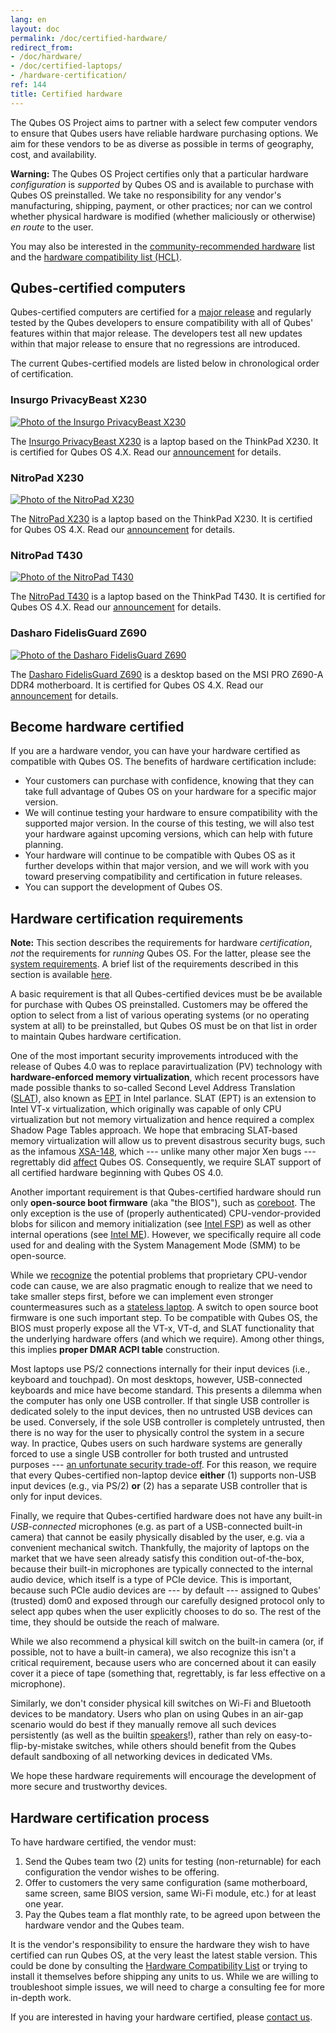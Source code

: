 ```yaml
---
lang: en
layout: doc
permalink: /doc/certified-hardware/
redirect_from:
- /doc/hardware/
- /doc/certified-laptops/
- /hardware-certification/
ref: 144
title: Certified hardware
---
```


The Qubes OS Project aims to partner with a select few computer vendors to
ensure that Qubes users have reliable hardware purchasing options. We aim for
these vendors to be as diverse as possible in terms of geography, cost, and
availability.

<div class="alert alert-danger" role="alert">
  <i class="fa fa-exclamation-triangle"></i>
  <b>Warning:</b> The Qubes OS Project certifies only that a particular
  hardware <em>configuration</em> is <em>supported</em> by Qubes OS and is
  available to purchase with Qubes OS preinstalled. We take no responsibility
  for any vendor's manufacturing, shipping, payment, or other practices; nor
  can we control whether physical hardware is modified (whether maliciously or
  otherwise) <i>en route</i> to the user.
</div>

You may also be interested in the [community-recommended
hardware](https://forum.qubes-os.org/t/5560) list and the [hardware
compatibility list (HCL)](/hcl/).

## Qubes-certified computers

Qubes-certified computers are certified for a [major
release](/doc/version-scheme/) and regularly tested by the Qubes developers to
ensure compatibility with all of Qubes' features within that major release. The
developers test all new updates within that major release to ensure that no
regressions are introduced.

The current Qubes-certified models are listed below in chronological order of
certification.

### Insurgo PrivacyBeast X230

[![Photo of the Insurgo PrivacyBeast X230](/attachment/site/insurgo-privacybeast-x230.png)](https://insurgo.ca/produit/qubesos-certified-privacybeast_x230-reasonably-secured-laptop/)

The [Insurgo PrivacyBeast
X230](https://insurgo.ca/produit/qubesos-certified-privacybeast_x230-reasonably-secured-laptop/)
is a laptop based on the ThinkPad X230. It is certified for Qubes OS 4.X. Read
our [announcement](/news/2019/07/18/insurgo-privacybeast-qubes-certification/)
for details.

### NitroPad X230

[![Photo of the NitroPad X230](/attachment/site/nitropad-x230.jpg)](https://shop.nitrokey.com/shop/product/nitropad-x230-67)

The [NitroPad X230](https://shop.nitrokey.com/shop/product/nitropad-x230-67) is
a laptop based on the ThinkPad X230. It is certified for Qubes OS 4.X. Read our
[announcement](/news/2020/03/04/nitropad-x230-qubes-certification/) for
details.

### NitroPad T430

[![Photo of the NitroPad T430](/attachment/site/nitropad-t430.jpg)](https://shop.nitrokey.com/shop/product/nitropad-t430-119)

The [NitroPad T430](https://shop.nitrokey.com/shop/product/nitropad-t430-119)
is a laptop based on the ThinkPad T430. It is certified for Qubes OS 4.X. Read
our [announcement](/news/2021/06/01/nitropad-t430-qubes-certification/) for
details.

### Dasharo FidelisGuard Z690

[![Photo of the Dasharo FidelisGuard Z690](/attachment/site/dasharo-fidelisguard-z690.jpg)](https://3mdeb.com/shop/open-source-hardware/dasharo-fidelisguard-z690-qubes-os-certified/)

The [Dasharo FidelisGuard
Z690](https://3mdeb.com/shop/open-source-hardware/dasharo-fidelisguard-z690-qubes-os-certified/)
is a desktop based on the MSI PRO Z690-A DDR4 motherboard. It is certified for
Qubes OS 4.X. Read our
[announcement](/news/2023/03/15/dasharo-fidelisguard-z690-first-qubes-certified-desktop/)
for details.

## Become hardware certified

If you are a hardware vendor, you can have your hardware certified as
compatible with Qubes OS. The benefits of hardware certification include:

- Your customers can purchase with confidence, knowing that they can take full
  advantage of Qubes OS on your hardware for a specific major version.
- We will continue testing your hardware to ensure compatibility with the
  supported major version. In the course of this testing, we will also test
  your hardware against upcoming versions, which can help with future planning.
- Your hardware will continue to be compatible with Qubes OS as it further
  develops within that major version, and we will work with you toward
  preserving compatibility and certification in future releases.
- You can support the development of Qubes OS.

## Hardware certification requirements

**Note:** This section describes the requirements for hardware *certification*,
*not* the requirements for *running* Qubes OS. For the latter, please see the
[system requirements](/doc/system-requirements/). A brief list of the
requirements described in this section is available
[here](/doc/system-requirements/#qubes-certified-hardware).

A basic requirement is that all Qubes-certified devices must be be available
for purchase with Qubes OS preinstalled. Customers may be offered the option to
select from a list of various operating systems (or no operating system at all)
to be preinstalled, but Qubes OS must be on that list in order to maintain
Qubes hardware certification.

One of the most important security improvements introduced with the release of
Qubes 4.0 was to replace paravirtualization (PV) technology with
**hardware-enforced memory virtualization**, which recent processors have made
possible thanks to so-called Second Level Address Translation
([SLAT](https://en.wikipedia.org/wiki/Second_Level_Address_Translation)), also
known as
[EPT](https://ark.intel.com/Search/FeatureFilter?productType=processors&ExtendedPageTables=true&MarketSegment=Mobile)
in Intel parlance. SLAT (EPT) is an extension to Intel VT-x virtualization,
which originally was capable of only CPU virtualization but not memory
virtualization and hence required a complex Shadow Page Tables approach. We
hope that embracing SLAT-based memory virtualization will allow us to prevent
disastrous security bugs, such as the infamous
[XSA-148](https://xenbits.xen.org/xsa/advisory-148.html), which --- unlike many
other major Xen bugs --- regrettably did
[affect](https://github.com/QubesOS/qubes-secpack/blob/master/QSBs/qsb-022-2015.txt)
Qubes OS. Consequently, we require SLAT support of all certified hardware
beginning with Qubes OS 4.0.

Another important requirement is that Qubes-certified hardware should run only
**open-source boot firmware** (aka "the BIOS"), such as
[coreboot](https://www.coreboot.org/). The only exception is the use of
(properly authenticated) CPU-vendor-provided blobs for silicon and memory
initialization (see [Intel
FSP](https://firmware.intel.com/learn/fsp/about-intel-fsp)) as well as other
internal operations (see [Intel ME](https://www.apress.com/9781430265719)).
However, we specifically require all code used for and dealing with the System
Management Mode (SMM) to be open-source.

While we
[recognize](https://blog.invisiblethings.org/papers/2015/x86_harmful.pdf) the
potential problems that proprietary CPU-vendor code can cause, we are also
pragmatic enough to realize that we need to take smaller steps first, before we
can implement even stronger countermeasures such as a [stateless
laptop](https://blog.invisiblethings.org/papers/2015/state_harmful.pdf). A
switch to open source boot firmware is one such important step. To be
compatible with Qubes OS, the BIOS must properly expose all the VT-x, VT-d, and
SLAT functionality that the underlying hardware offers (and which we require).
Among other things, this implies **proper DMAR ACPI table** construction.

Most laptops use PS/2 connections internally for their input devices (i.e.,
keyboard and touchpad). On most desktops, however, USB-connected keyboards
and mice have become standard. This presents a dilemma when the computer has
only one USB controller. If that single USB controller is dedicated solely to
the input devices, then no untrusted USB devices can be used. Conversely, if
the sole USB controller is completely untrusted, then there is no way for the
user to physically control the system in a secure way. In practice, Qubes users
on such hardware systems are generally forced to use a single USB controller
for both trusted and untrusted purposes --- [an unfortunate security
trade-off](/doc/device-handling-security/#security-warning-on-usb-input-devices).
For this reason, we require that every Qubes-certified non-laptop device
**either** (1) supports non-USB input devices (e.g., via PS/2) **or** (2) has a
separate USB controller that is only for input devices.

Finally, we require that Qubes-certified hardware does not have any built-in
_USB-connected_ microphones (e.g. as part of a USB-connected built-in camera)
that cannot be easily physically disabled by the user, e.g. via a convenient
mechanical switch. Thankfully, the majority of laptops on the market that we
have seen already satisfy this condition out-of-the-box, because their built-in
microphones are typically connected to the internal audio device, which itself
is a type of PCIe device. This is important, because such PCIe audio devices
are --- by default --- assigned to Qubes' (trusted) dom0 and exposed through
our carefully designed protocol only to select app qubes when the user
explicitly chooses to do so. The rest of the time, they should be outside the
reach of malware.

While we also recommend a physical kill switch on the built-in camera (or, if
possible, not to have a built-in camera), we also recognize this isn't a
critical requirement, because users who are concerned about it can easily cover
it a piece of tape (something that, regrettably, is far less effective on a
microphone).

Similarly, we don't consider physical kill switches on Wi-Fi and Bluetooth
devices to be mandatory. Users who plan on using Qubes in an air-gap scenario
would do best if they manually remove all such devices persistently (as well as
the builtin [speakers](https://github.com/romanz/amodem/)!), rather than rely
on easy-to-flip-by-mistake switches, while others should benefit from the Qubes
default sandboxing of all networking devices in dedicated VMs.

We hope these hardware requirements will encourage the development of more
secure and trustworthy devices.

## Hardware certification process

To have hardware certified, the vendor must:

1. Send the Qubes team two (2) units for testing (non-returnable) for each
   configuration the vendor wishes to be offering.
2. Offer to customers the very same configuration (same motherboard, same
   screen, same BIOS version, same Wi-Fi module, etc.) for at least one year.
3. Pay the Qubes team a flat monthly rate, to be agreed upon between the
   hardware vendor and the Qubes team.

It is the vendor's responsibility to ensure the hardware they wish to have
certified can run Qubes OS, at the very least the latest stable version. This
could be done by consulting the [Hardware Compatibility List](/hcl/) or trying
to install it themselves before shipping any units to us. While we are willing
to troubleshoot simple issues, we will need to charge a consulting fee for more
in-depth work.

If you are interested in having your hardware certified, please [contact
us](mailto:business@qubes-os.org).
